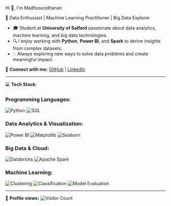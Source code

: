 Hi 👋, I'm Madhusoodhanan

🎯 Data Enthusiast | Machine Learning Practitioner | Big Data Explorer

- 🎓 Student at **University of Salford** passionate about data analytics, machine learning, and big data technologies.
- 🔍 I enjoy working with **Python**, **Power BI**, and **Spark** to derive insights from complex datasets.
- 💡 Always exploring new ways to solve data problems and create meaningful impact.

🔗 **Connect with me:**
[GitHub](https://github.com/yourgithub) | [LinkedIn](https://linkedin.com/in/yourlinkedin)

---

💻 **Tech Stack:**

### Programming Languages:
![Python](https://img.shields.io/badge/Python-3776AB?style=for-the-badge&logo=python&logoColor=white)
![SQL](https://img.shields.io/badge/SQL-4479A1?style=for-the-badge&logo=postgresql&logoColor=white)

### Data Analytics & Visualization:
![Power BI](https://img.shields.io/badge/Power%20BI-F2C811?style=for-the-badge&logo=powerbi&logoColor=black)
![Matplotlib](https://img.shields.io/badge/Matplotlib-FF5C93?style=for-the-badge&logo=plotly&logoColor=white)
![Seaborn](https://img.shields.io/badge/Seaborn-004088?style=for-the-badge&logo=python&logoColor=white)

### Big Data & Cloud:
![Databricks](https://img.shields.io/badge/Databricks-FF3621?style=for-the-badge&logo=databricks&logoColor=white)
![Apache Spark](https://img.shields.io/badge/Apache%20Spark-E25A1C?style=for-the-badge&logo=apachespark&logoColor=white)

### Machine Learning:
![Clustering](https://img.shields.io/badge/Clustering-42A5F5?style=for-the-badge)
![Classification](https://img.shields.io/badge/Classification-AB47BC?style=for-the-badge)
![Model Evaluation](https://img.shields.io/badge/Model%20Evaluation-26A69A?style=for-the-badge)

---

👀 **Profile views:** ![Visitor Count](https://komarev.com/ghpvc/?username=yourgithub&color=blue)
